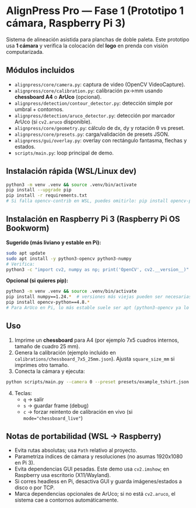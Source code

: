 # AlignPress Pro — Fase 1 (Prototipo 1 cámara, Raspberry Pi 3)

Sistema de alineación asistida para planchas de doble paleta. Este prototipo usa **1 cámara** y verifica la colocación del **logo** en prenda con visión computarizada.

## Módulos incluidos
- `alignpress/core/camera.py`: captura de video (OpenCV VideoCapture).
- `alignpress/core/calibration.py`: calibración px→mm usando **chessboard A4** o **ArUco** (opcional).
- `alignpress/detection/contour_detector.py`: detección simple por umbral + contornos.
- `alignpress/detection/aruco_detector.py`: detección por marcador ArUco (si `cv2.aruco` disponible).
- `alignpress/core/geometry.py`: cálculo de dx, dy y rotación θ vs preset.
- `alignpress/core/presets.py`: carga/validación de presets JSON.
- `alignpress/gui/overlay.py`: overlay con rectángulo fantasma, flechas y estados.
- `scripts/main.py`: loop principal de demo.

## Instalación rápida (WSL/Linux dev)
```bash
python3 -m venv .venv && source .venv/bin/activate
pip install --upgrade pip
pip install -r requirements.txt
# Si falla opencv-contrib en WSL, puedes omitirlo: pip install opencv-python
```

## Instalación en Raspberry Pi 3 (Raspberry Pi OS Bookworm)
**Sugerido (más liviano y estable en Pi):**
```bash
sudo apt update
sudo apt install -y python3-opencv python3-numpy
# Verifica:
python3 -c "import cv2, numpy as np; print('OpenCV', cv2.__version__)"
```

**Opcional (si quieres pip):**
```bash
python3 -m venv .venv && source .venv/bin/activate
pip install numpy==1.24.*  # versiones más viejas pueden ser necesarias según arch
pip install opencv-python==4.8.*
# Para ArUco en Pi, lo más estable suele ser apt (python3-opencv ya lo trae en muchos builds)
```

## Uso
1. Imprime un **chessboard** para A4 (por ejemplo 7x5 cuadros internos, tamaño de cuadro 25 mm).
2. Genera la calibración (ejemplo incluido en `calibrations/chessboard_7x5_25mm.json`). Ajusta `square_size_mm` si imprimes otro tamaño.
3. Conecta la cámara y ejecuta:
```bash
python scripts/main.py --camera 0 --preset presets/example_tshirt.json --calibration calibrations/chessboard_7x5_25mm.json
```
4. Teclas:
   - `q` → salir
   - `s` → guardar frame (debug)
   - `c` → forzar reintento de calibración en vivo (si `mode="chessboard_live"`)

## Notas de portabilidad (WSL → Raspberry)
- Evita rutas absolutas; usa `Path` relativo al proyecto.
- Parametriza índices de cámara y resoluciones (no asumas 1920x1080 en Pi 3).
- Evita dependencias GUI pesadas. Este demo usa `cv2.imshow`; en Raspberry usa escritorio (X11/Wayland).
- Si corres headless en Pi, desactiva GUI y guarda imágenes/estados a disco o por TCP.
- Marca dependencias opcionales de ArUco; si no está `cv2.aruco`, el sistema cae a contornos automáticamente.
